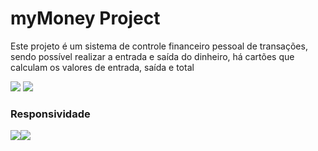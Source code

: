 <h1>myMoney Project</h1>
<p>Este projeto é um sistema de controle financeiro pessoal de transações, sendo possível realizar a entrada e saída do dinheiro, há cartões que calculam os valores de entrada, saída e total</p>
<img src="https://github.com/lulucasalves/mymoney-project/blob/main/.github/image1.png" />
<img src="https://github.com/lulucasalves/mymoney-project/blob/main/.github/image2.png" />
<h3>Responsividade</h3>
<div align="center">
  <div style="display: flex; align-items: flex-start;">
    <img src="https://github.com/lulucasalves/mymoney-project/blob/main/.github/image3.png" />
    <img src="https://github.com/lulucasalves/mymoney-project/blob/main/.github/image4.png" />
  </div>
</div>
